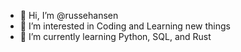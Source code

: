 - 👋 Hi, I’m @russehansen
- 👀 I’m interested in Coding and Learning new things
- 🌱 I’m currently learning Python, SQL, and Rust

<!---
russehansen/russehansen is a ✨ special ✨ repository because its `README.md` (this file) appears on your GitHub profile.
You can click the Preview link to take a look at your changes.
--->
